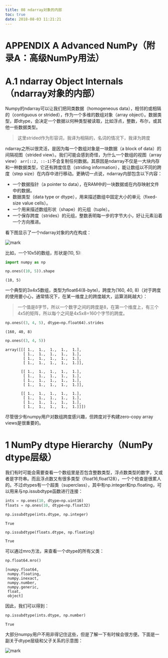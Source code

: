 ```yaml
---
title: 08 ndarray对象的内部
toc: true
date: 2018-08-03 11:21:21
---
```


# APPENDIX A Advanced NumPy（附录A：高级NumPy用法）


# A.1 ndarray Object Internals（ndarray对象的内部）


Numpy的ndarray可以让我们把同类数据（homogeneous data），相邻的或相隔的（contiguous or strided），作为一个多维的数组对象（array object）。数据类型，即dtype，会决定一个数据以何种类型被读取，比如浮点，整数，布尔，或其他一些数据类型。

> 这里strided作为形容词，我译为相隔的，名词的情况下，我译为跨度

ndarray之所以很灵活，是因为每一个数组对象是一块数据（a block of data）的间隔视图（strided view）。我们可能会感到奇怪，为什么一个数组的视图（array view） `arr[::2, ::-1]`不会复制任何数据。其原因是ndarray不仅是一大块内存和一种数据类型，它还有跨度信息（striding information），能让数组以不同的跨度（step size）在内存中进行移动。更确切一点说，ndarray内部包含以下内容：

- 一个数据指针（a pointer to data），在RAM中的一块数据或在内存映射文件中的数据。
- 数据类型（data type or dtype），用来描述数组中固定大小的单元（fixed-size value cells）。
- 一个用来描述数组形状（shape）的元组（tuple）。
- 一个保存跨度（strides）的元组，整数表明每一步的字节大小，好让元素沿着一个方向推进。

看下图显示了一个ndarray对象的内在构成：

![mark](http://pacdb2bfr.bkt.clouddn.com/blog/image/180803/kHekAHmg8e.png?imageslim)

比如，一个10x5的数组，形状是(10, 5):



```python
import numpy as np
```


```python
np.ones((10, 5)).shape
```




    (10, 5)



一个典型的3x4x5数组，类型为float64(8-byte)，跨度为(160, 40, 8)（对于跨度的使用要小心，通常情况下，在某一维度上的跨度越大，运算消耗越大）：

> 一个值是8字节，所以一个数字之间的跨度是8，在第一个维度上，有三个4x5的矩阵，所以每个之间是4x5x8=160个字节的跨度。


```python
np.ones((3, 4, 5), dtype=np.float64).strides
```




    (160, 40, 8)




```python
np.ones((3, 4, 5))
```




    array([[[ 1.,  1.,  1.,  1.,  1.],
            [ 1.,  1.,  1.,  1.,  1.],
            [ 1.,  1.,  1.,  1.,  1.],
            [ 1.,  1.,  1.,  1.,  1.]],

           [[ 1.,  1.,  1.,  1.,  1.],
            [ 1.,  1.,  1.,  1.,  1.],
            [ 1.,  1.,  1.,  1.,  1.],
            [ 1.,  1.,  1.,  1.,  1.]],

           [[ 1.,  1.,  1.,  1.,  1.],
            [ 1.,  1.,  1.,  1.,  1.],
            [ 1.,  1.,  1.,  1.,  1.],
            [ 1.,  1.,  1.,  1.,  1.]]])



尽管很少有numpy用户对数组跨度感兴趣，但跨度对于构建zero-copy array views是很重要的。

# 1 NumPy dtype Hierarchy（NumPy dtype层级）

我们有时可能会需要查看一个数组里是否包含整数类型，浮点数类型的数字，又或者是字符串。而且浮点数又有很多类型（float16,float128），一个个检查是很累人的。不过dtypes有一个超类（superclass），其中有np.integer和np.floating，可以用来与np.issubdtype函数进行连接：


```python
ints = np.ones(10, dtype=np.uint16)
floats = np.ones(10, dtype=np.float32)
```


```python
np.issubdtype(ints.dtype, np.integer)
```




    True




```python
np.issubdtype(floats.dtype, np.floating)
```




    True



可以通过mro方法，来查看一个dtype的所有父类：


```python
np.float64.mro()
```




    [numpy.float64,
     numpy.floating,
     numpy.inexact,
     numpy.number,
     numpy.generic,
     float,
     object]



因此，我们可以得到：


```python
np.issubdtype(ints.dtype, np.number)
```




    True



大部分numpy用户不用非得记住这些，但是了解一下有时候会很方便。下面是一副关于dtype层级和父子关系的示意图：

![mark](http://pacdb2bfr.bkt.clouddn.com/blog/image/180803/mkA90mL8D2.png?imageslim)
